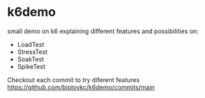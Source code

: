 # k6demo
small demo on k6 explaining different features and possibilities on:
- LoadTest
- StressTest
- SoakTest
- SpikeTest

Checkout each commit to try diferent features
https://github.com/biplovkc/k6demo/commits/main
